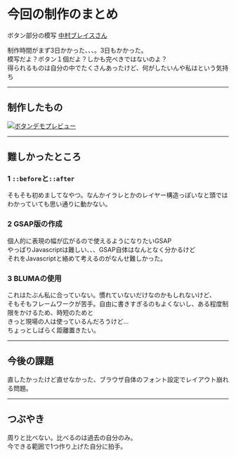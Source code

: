 # 今回の制作のまとめ

ボタン部分の模写
[中村ブレイスさん](https://www.nakamura-brace.co.jp/)

制作時間がまず3日かかった、、、。3日もかかった。  
模写だよ？ボタン１個だよ？しかも完ぺきではないのよ？  
得られるものは自分の中でたくさんあったけど、何がしたいんや私はという気持ち  

---

## 制作したもの

[![ボタンデモプレビュー](docs/thumbnail/simple1_thumbnail.png)](https://ouo-97.github.io/wp-snippets/)

---

## 難しかったところ

### 1 `::before`と`::after`
そもそも初めましてなやつ。なんかイラレとかのレイヤー構造っぽいなと頭ではわかっていても思い通りに動かない。

### 2 GSAP版の作成
個人的に表現の幅が広がるので使えるようになりたいGSAP  
やっぱりJavascriptは難しい、、、GSAP自体はなんとなく分かるけど  
それをJavascriptと絡めて考えるのがなんせ難しかった。  

### 3 BLUMAの使用
これはたぶん私に合っていない。慣れていないだけなのかもしれないけど、  
そもそもフレームワークが苦手。自由に書きすぎるのもよくないし、ある程度制限をかけるため、時短のためと  
きっと現場の人は使っているんだろうけど…  
ちょっとしばらく距離置きたい。  

---

## 今後の課題
直したかったけど直せなかった、ブラウザ自体のフォント設定でレイアウト崩れる問題。

---

## つぶやき
周りと比べない。比べるのは過去の自分のみ。  
今できる範囲で1つ作り上げた自分に拍手。  